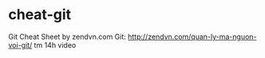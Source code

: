 # cheat-git
Git Cheat Sheet by zendvn.com
Git: http://zendvn.com/quan-ly-ma-nguon-voi-git/
tm 14h video
